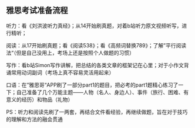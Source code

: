 ## 雅思考试准备流程

听力：看《刘洪波听力真经》；从14开始刷真题，对着b站听力原文视频听写，进行精听；

阅读：从17开始刷真题；看《阅读538》；看《高频词替换789》；了解”平行阅读法“（但是自己没用上，考场上还是按照个人做题的习惯）

写作：看b站Simon写作讲解，把总结的各类文章的框架记在心里；对于小作文背诵常用动词副词（考场上真不容易灵活用起来）

口语：在”雅思哥“APP刷了一部分part1的题目，把必考的part1题精心练习了一下；自己准备了几个万能主题——人物（名人、身边人）、事件（旅行、困难、有意义的经历）和物品（礼物）

PS：听力和阅读先刷了一两套，再结合文件看经验，再继续做题，旨在对于技巧的理解和方法的融会贯通